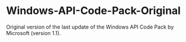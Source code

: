 # Windows-API-Code-Pack-Original
Original version of the last update of the Windows API Code Pack by Microsoft (version 1.1).

